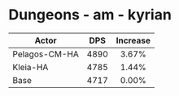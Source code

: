 # Dungeons - am - kyrian
| Actor | DPS | Increase |
|---|:---:|:---:|
|Pelagos-CM-HA|4890|3.67%|
|Kleia-HA|4785|1.44%|
|Base|4717|0.00%|
